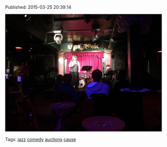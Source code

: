 


Published: 2015-03-25 20:39:14

![](114607145132-0.jpg)

Tags: [jazz](tag-jazz.md) [comedy](tag-comedy.md) [auctions](tag-auctions.md) [cause](tag-cause.md)
